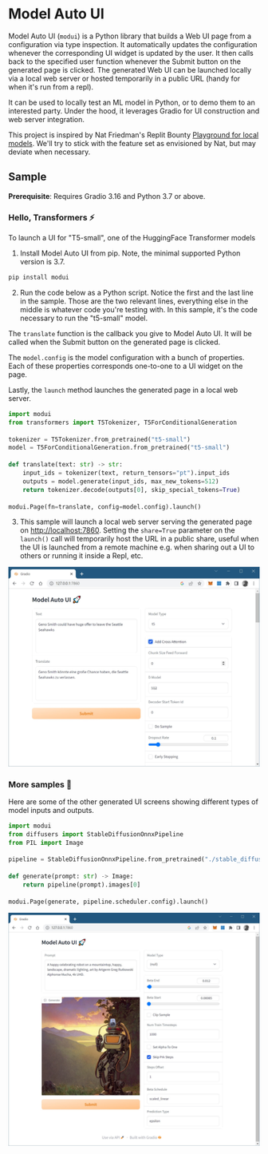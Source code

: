 # Model Auto UI

Model Auto UI (`modui`) is a Python library that builds a Web UI page from a configuration via type inspection. It automatically updates the configuration whenever the corresponding UI widget is updated by the user. It then calls back to the specified user function whenever the Submit button on the generated page is clicked. The generated Web UI can be launched locally via a local web server or hosted temporarily in a public URL (handy for when it's run from a repl).

It can be used to locally test an ML model in Python, or to demo them to an interested party. Under the hood, it leverages Gradio for UI construction and web server integration.

This project is inspired by Nat Friedman's Replit Bounty [Playground for local models](https://replit.com/bounties/@natfriedman/openai-playground-fo). We'll try to stick with the feature set as envisioned by Nat, but may deviate when necessary.

## Sample

**Prerequisite**: Requires Gradio 3.16 and Python 3.7 or above.

### Hello, Transformers ⚡

To launch a UI for "T5-small", one of the HuggingFace Transformer models

1. Install Model Auto UI from pip. Note, the minimal supported Python version is 3.7.

```bash
pip install modui 
```

2. Run the code below as a Python script. Notice the first and the last line in the sample. Those are the two relevant lines, everything else in the middle is whatever code you're testing with. In this sample, it's the code necessary to run the "t5-small" model.

The `translate` function is the callback you give to Model Auto UI. It will be called when the Submit button on the generated page is clicked. 

The `model.config` is the model configuration with a bunch of properties. Each of these properties corresponds one-to-one to a UI widget on the page.

Lastly, the `launch` method launches the generated page in a local web server. 

```Python
import modui
from transformers import T5Tokenizer, T5ForConditionalGeneration

tokenizer = T5Tokenizer.from_pretrained("t5-small")
model = T5ForConditionalGeneration.from_pretrained("t5-small")

def translate(text: str) -> str:
    input_ids = tokenizer(text, return_tensors="pt").input_ids
    outputs = model.generate(input_ids, max_new_tokens=512)
    return tokenizer.decode(outputs[0], skip_special_tokens=True)

modui.Page(fn=translate, config=model.config).launch()
```

3. This sample will launch a local web server serving the generated page on [http://localhost:7860](http://localhost:7860/). Setting the `share=True` parameter on the `launch()` call will temporarily host the URL in a public share, useful when the UI is launched from a remote machine e.g. when sharing out a UI to others or running it inside a Repl, etc. 

![T5 screenshot](./images/T5.jpg)

### More samples 🧪
Here are some of the other generated UI screens showing different types of model inputs and outputs.

``` Python
import modui
from diffusers import StableDiffusionOnnxPipeline
from PIL import Image

pipeline = StableDiffusionOnnxPipeline.from_pretrained("./stable_diffusion_onnx", provider="DmlExecutionProvider")

def generate(prompt: str) -> Image:
    return pipeline(prompt).images[0]

modui.Page(generate, pipeline.scheduler.config).launch()
```

![Text2Image screenshot](./images/Text2Image.jpg)

